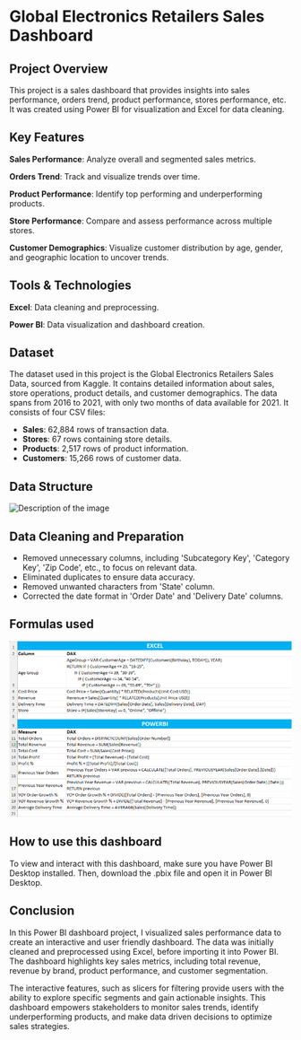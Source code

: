 
# Global Electronics Retailers Sales Dashboard

## Project Overview
This project is a sales dashboard that provides insights into sales performance, orders trend, product performance, stores performance, etc. It was created using Power BI for visualization and Excel for data cleaning.

## Key Features

__Sales Performance__: Analyze overall and segmented sales metrics.

__Orders Trend__: Track and visualize trends over time.

__Product Performance__: Identify top performing and underperforming products.

__Store Performance__: Compare and assess performance across multiple stores.

__Customer Demographics__: Visualize customer distribution by age, gender, and geographic location to uncover trends.


## Tools & Technologies
__Excel__: Data cleaning and preprocessing.

__Power BI__: Data visualization and dashboard creation.

## Dataset
The dataset used in this project is the Global Electronics Retailers Sales Data, sourced from Kaggle. It contains detailed information about sales, store operations, product details, and customer demographics. The data spans from 2016 to 2021, with only two months of data available for 2021. It consists of four CSV files:

- __Sales__: 62,884 rows of transaction data.
- __Stores__: 67 rows containing store details.
- __Products__: 2,517 rows of product information.
- __Customers__: 15,266 rows of customer data.


## Data Structure
![Description of the image](DataStructure.png)

## Data Cleaning and Preparation
- Removed unnecessary columns, including 'Subcategory Key', 'Category Key', 'Zip Code', etc., to focus on relevant data.
- Eliminated duplicates to ensure data accuracy.
- Removed unwanted characters from 'State' column.
- Corrected the date format in 'Order Date' and 'Delivery Date' columns.

## Formulas used

![Description of the image](Formulas.png)




## How to use this dashboard

To view and interact with this dashboard, make sure you have Power BI Desktop installed. Then, download the .pbix file and open it in Power BI Desktop.




## Conclusion
In this Power BI dashboard project, I visualized sales performance data to create an interactive and user friendly dashboard. The data was initially cleaned and preprocessed using Excel, before importing it into Power BI. The dashboard highlights key sales metrics, including total revenue, revenue by brand, product performance, and customer segmentation.

The interactive features, such as slicers for filtering provide users with the ability to explore specific segments and gain actionable insights. This dashboard empowers stakeholders to monitor sales trends, identify underperforming products, and make data driven decisions to optimize sales strategies.
